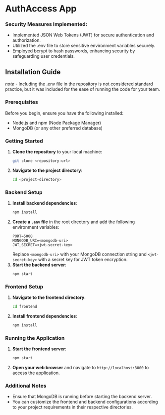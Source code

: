 

# AuthAccess App

### Security Measures Implemented:

- Implemented JSON Web Tokens (JWT) for secure authentication and authorization.
- Utilized the .env file to store sensitive environment variables securely.
- Employed bcrypt to hash passwords, enhancing security by safeguarding user credentials.
  
## Installation Guide
*note* - Including the .env file in the repository is not considered standard practice, but it was included for the ease of running the code for your team.
### Prerequisites
Before you begin, ensure you have the following installed:
- Node.js and npm (Node Package Manager)
- MongoDB (or any other preferred database)

### Getting Started
1. **Clone the repository** to your local machine:
   ```bash
   git clone <repository-url>
   ```
2. **Navigate to the project directory**:
   ```bash
   cd <project-directory>
   ```

### Backend Setup
1. **Install backend dependencies**:
   ```bash
   npm install
   ```
2. **Create a `.env` file** in the root directory and add the following environment variables:
   ```plaintext
   PORT=5000
   MONGODB_URI=<mongodb-uri>
   JWT_SECRET=<jwt-secret-key>
   ```
   Replace `<mongodb-uri>` with your MongoDB connection string and `<jwt-secret-key>` with a secret key for JWT token encryption.
3. **Start the backend server**:
   ```bash
   npm start
   ```

### Frontend Setup
1. **Navigate to the frontend directory**:
   ```bash
   cd frontend
   ```
2. **Install frontend dependencies**:
   ```bash
   npm install
   ```

### Running the Application
1. **Start the frontend server**:
   ```bash
   npm start
   ```
2. **Open your web browser** and navigate to `http://localhost:3000` to access the application.


### Additional Notes
- Ensure that MongoDB is running before starting the backend server.
- You can customize the frontend and backend configurations according to your project requirements in their respective directories.
```

